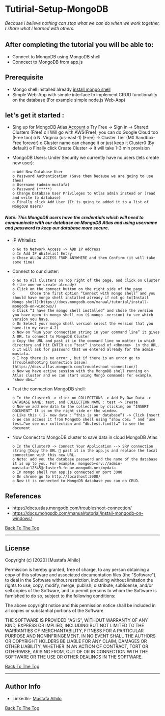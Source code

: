 # Tutirial-Setup-MongoDB
###### Because I believe nothing can stop what we can do when we work together, I share what I learned with others.

## After completing the tutorial you will be able to:

- Connect to MongoDB using MongoDB shell 
- Conncect to MongoDB from app.js

## Prerequisite

- Mongo shell installed already [install mongo shell](https://docs.mongodb.com/manual/tutorial/install-mongodb-on-windows/)
- Simple Web-App with simple interface to implement CRUD functionality on the database (For example simple node.js Web-App)

## let's get it started :

- Sing up for MongoDB Atlas [Account]( https://www.mongodb.com/cloud/atlas)
      o	Try Free -> Sign in -> Shared Clusters (Free)
      o	I Will go with AWS(Free), you can do Google Cloud too (Free too)
      o	N. Virginia (us-east-1) (Free) -> Cluster Tier (M0 Sandbox- Free forever)
      o	Cluster name can change it or just keep it Cluster0 (By default)
      o	Finally click Create Cluster -> It will take 1-3 min provision 
      
- MongoDB Users: Under Security we currently have no users (lets create new user):

      o	Add New Database User
      o	Password Authentication (Save them because we are going to use them)
      o	Username (admin-mustafa)
      o	Password (*****)
      o	Change Database User Privileges to Atlas admin instead or (read and write to database)
      o	Finally click Add User (It is going to added it to a list of MongoDB Users)
##### Note: This MongoDB users have the credentials which will need to communicate with our database on MongoDB Atlas and using username and password to keep our database more secure. 

- IP Whitelist:

      o	Go to Network Access -> ADD IP Address
      o	In Add IP Whitelist Entry 
      o	Chose ALLOW ACCESS FROM ANYWHERE and then Confirm (it will take some time)
      
- Connect to our cluster:

      o	Go to All Clusters on Top right of the page, and Click on Cluster 0 (the one we create already)
      o	Click on the connect button on the right side of the page
      o       Chose the first option “Connect with mongo shell” and you should have mongo shell installed already if not go to[Install Mongo shell](https://docs.mongodb.com/manual/tutorial/install-mongodb-on-windows/)
      o	Click “I have the mongo shell installed” and chose the version you have open in mongo shell run ($ mongo –version) to see which version you have. 
      o	On Select your mongo shell version select the version that you have.(in my case 4.2)
      o	Now on “Run your connection string in your command line” it gives A URL to connect to MongoDB Cluster  
      o	Copy the URL and past it in the command line no matter in which directory and hit ENTER use “test” instead of <dbname>  in the URL. 
      o	It will ask for password that we entered already for the admin-mustafa.
      o	I hop there is no error , but if there is an error go to [Troubleshooting Connection Issue](https://docs.atlas.mongodb.com/troubleshoot-connection/)
      o	Now we have active session with the MongoDB shell running on Atlas cluster and we can start using Mongo commands for example, “show dbs↵”
      
- Test the connection MongoDB shell:

      o	In the Cluster0 -> click on COLLECTIONS -> Add My Own Data -> DATABASE NAME: test, and COLLECTION NAME : test -> Create
      o	Now we add new data to the collection by clicking on “INSERT DOCUMENT” It is on the right side or the window.
      o	Like this ( 2- new data : “this is our database”) -> Click Insert
      o	We can access it from MongoDb shell using “show dbs↵ “ and “use test↵”we see our collection and “db.test.find()↵“ to see the document. 
      
- Now Connect to MongoDB cluster to save data in cloud MongoDB Atlas:

      o	In the Cluster0 -> Connect Your Application --> SRV connection string Copy the URL  past it in the app.js and replace the local connection with this new URL. 
      o	Note: add you the database password and the name of the database it is up to you. For example, mongodb+srv://admin-mustafa:12345@cluster0.feuuv.mongodb.net/mydata
      o	In mongo shell run app.js connected on port 3000 
      o	On chrome go to http://localhost:3000/ 
      o	Now it is connected to MongoDB database you can do CRUD. 




## References

- https://docs.atlas.mongodb.com/troubleshoot-connection/
- https://docs.mongodb.com/manual/tutorial/install-mongodb-on-windows/
 


[Back To The Top](#Tutirial-Setup-MongoDB)

---

## License

Copyright (c) [2020] [Mustafa Alhilo]

Permission is hereby granted, free of charge, to any person obtaining a copy
of this software and associated documentation files (the "Software"), to deal
in the Software without restriction, including without limitation the rights
to use, copy, modify, merge, publish, distribute, sublicense, and/or sell
copies of the Software, and to permit persons to whom the Software is
furnished to do so, subject to the following conditions:

The above copyright notice and this permission notice shall be included in all
copies or substantial portions of the Software.

THE SOFTWARE IS PROVIDED "AS IS", WITHOUT WARRANTY OF ANY KIND, EXPRESS OR
IMPLIED, INCLUDING BUT NOT LIMITED TO THE WARRANTIES OF MERCHANTABILITY,
FITNESS FOR A PARTICULAR PURPOSE AND NONINFRINGEMENT. IN NO EVENT SHALL THE
AUTHORS OR COPYRIGHT HOLDERS BE LIABLE FOR ANY CLAIM, DAMAGES OR OTHER
LIABILITY, WHETHER IN AN ACTION OF CONTRACT, TORT OR OTHERWISE, ARISING FROM,
OUT OF OR IN CONNECTION WITH THE SOFTWARE OR THE USE OR OTHER DEALINGS IN THE
SOFTWARE.



[Back To The Top](#Tutirial-Setup-MongoDB)

---

## Author Info

- LinkedIn- [Mustafa Alhilo](https://www.linkedin.com/in/mustafa-alhilo-08736214b/)

[Back To The Top](#Tutirial-Setup-MongoDB)
